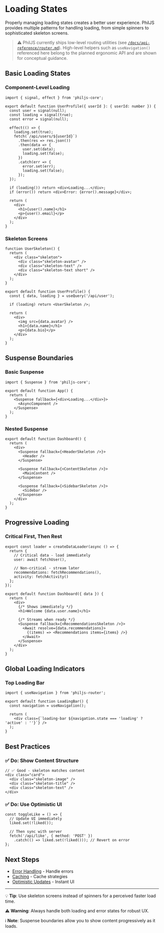 # Loading States

Properly managing loading states creates a better user experience. PhilJS provides multiple patterns for handling loading, from simple spinners to sophisticated skeleton screens.

> ⚠️ PhilJS currently ships low-level routing utilities (see [`/docs/api-reference/router.md`](../api-reference/router.md)). High-level helpers such as `useNavigation()` referenced here belong to the planned ergonomic API and are shown for conceptual guidance.

## Basic Loading States

### Component-Level Loading

```tsx
import { signal, effect } from 'philjs-core';

export default function UserProfile({ userId }: { userId: number }) {
  const user = signal(null);
  const loading = signal(true);
  const error = signal(null);

  effect(() => {
    loading.set(true);
    fetch(`/api/users/${userId}`)
      .then(res => res.json())
      .then(data => {
        user.set(data);
        loading.set(false);
      })
      .catch(err => {
        error.set(err);
        loading.set(false);
      });
  });

  if (loading()) return <div>Loading...</div>;
  if (error()) return <div>Error: {error().message}</div>;

  return (
    <div>
      <h1>{user().name}</h1>
      <p>{user().email}</p>
    </div>
  );
}
```

### Skeleton Screens

```tsx
function UserSkeleton() {
  return (
    <div class="skeleton">
      <div class="skeleton-avatar" />
      <div class="skeleton-text" />
      <div class="skeleton-text short" />
    </div>
  );
}

export default function UserProfile() {
  const { data, loading } = useQuery('/api/user');

  if (loading) return <UserSkeleton />;

  return (
    <div>
      <img src={data.avatar} />
      <h1>{data.name}</h1>
      <p>{data.bio}</p>
    </div>
  );
}
```

## Suspense Boundaries

### Basic Suspense

```tsx
import { Suspense } from 'philjs-core';

export default function App() {
  return (
    <Suspense fallback={<div>Loading...</div>}>
      <AsyncComponent />
    </Suspense>
  );
}
```

### Nested Suspense

```tsx
export default function Dashboard() {
  return (
    <div>
      <Suspense fallback={<HeaderSkeleton />}>
        <Header />
      </Suspense>

      <Suspense fallback={<ContentSkeleton />}>
        <MainContent />
      </Suspense>

      <Suspense fallback={<SidebarSkeleton />}>
        <Sidebar />
      </Suspense>
    </div>
  );
}
```

## Progressive Loading

### Critical First, Then Rest

```tsx
export const loader = createDataLoader(async () => {
  return {
    // Critical data - load immediately
    user: await fetchUser(),

    // Non-critical - stream later
    recommendations: fetchRecommendations(),
    activity: fetchActivity()
  };
});

export default function Dashboard({ data }) {
  return (
    <div>
      {/* Shows immediately */}
      <h1>Welcome {data.user.name}</h1>

      {/* Streams when ready */}
      <Suspense fallback={<RecommendationsSkeleton />}>
        <Await resolve={data.recommendations}>
          {(items) => <Recommendations items={items} />}
        </Await>
      </Suspense>
    </div>
  );
}
```

## Global Loading Indicators

### Top Loading Bar

```tsx
import { useNavigation } from 'philjs-router';

export default function LoadingBar() {
  const navigation = useNavigation();

  return (
    <div class={`loading-bar ${navigation.state === 'loading' ? 'active' : ''}`} />
  );
}
```

## Best Practices

### ✅ Do: Show Content Structure

```tsx
// ✅ Good - skeleton matches content
<div class="card">
  <div class="skeleton-image" />
  <div class="skeleton-title" />
  <div class="skeleton-text" />
</div>
```

### ✅ Do: Use Optimistic UI

```tsx
const toggleLike = () => {
  // Update UI immediately
  liked.set(!liked());

  // Then sync with server
  fetch('/api/like', { method: 'POST' })
    .catch(() => liked.set(!liked())); // Revert on error
};
```

## Next Steps

- [Error Handling](/docs/data-fetching/error-handling.md) - Handle errors
- [Caching](/docs/data-fetching/caching.md) - Cache strategies
- [Optimistic Updates](/docs/data-fetching/optimistic-updates.md) - Instant UI

---

💡 **Tip**: Use skeleton screens instead of spinners for a perceived faster load time.

⚠️ **Warning**: Always handle both loading and error states for robust UX.

ℹ️ **Note**: Suspense boundaries allow you to show content progressively as it loads.
